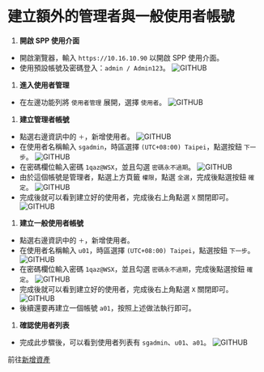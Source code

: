 # 建立額外的管理者與一般使用者帳號

1. **開啟 SPP 使用介面**
  - 開啟瀏覽器，輸入 `https://10.16.10.90` 以開啟 SPP 使用介面。
  - 使用預設帳號及密碼登入：`admin / Admin123`。
  ![GITHUB](/images/spp/spp_web/1.png "SPP 使用介面")

1. **進入使用者管理**
  - 在左邊功能列將 `使用者管理` 展開，選擇 `使用者`。
  ![GITHUB](/images/spp/spp_user/1.png "使用者")

1. **建立管理者帳號**
  - 點選右邊資訊中的 `＋`，新增使用者。
  ![GITHUB](/images/spp/spp_user/2.png "新增使用者")
  - 在使用者名稱輸入 `sgadmin`，時區選擇 `(UTC+08:00) Taipei`，點選按鈕 `下一步`。
 ![GITHUB](/images/spp/spp_user/3.png "使用者名稱")
  - 在密碼欄位輸入密碼 `1qaz@WSX`，並且勾選 `密碼永不過期`。
  ![GITHUB](/images/spp/spp_user/4.png "輸入密碼")
  - 由於這個帳號是管理者，點選上方頁籤 `權限`，點選 `全選`，完成後點選按鈕 `確定`。
  ![GITHUB](/images/spp/spp_user/5.png "帳號是管理者")
  - 完成後就可以看到建立好的使用者，完成後右上角點選 `X` 關閉即可。
  ![GITHUB](/images/spp/spp_user/6.png "建立好的使用者")

1. **建立一般使用者帳號**
  - 點選右邊資訊中的 `＋`，新增使用者。
  - 在使用者名稱輸入 `u01`，時區選擇 `(UTC+08:00) Taipei`，點選按鈕 `下一步`。
  ![GITHUB](/images/spp/spp_user/7.png "新增使用者")
  - 在密碼欄位輸入密碼 `1qaz@WSX`，並且勾選 `密碼永不過期`，完成後點選按鈕 `確定`。
  ![GITHUB](/images/spp/spp_user/8.png "輸入密碼")
  - 完成後就可以看到建立好的使用者，完成後右上角點選 `X` 關閉即可。
  ![GITHUB](/images/spp/spp_user/9.png "建立好的使用者")
  - 後續還要再建立一個帳號 `a01`，按照上述做法執行即可。

1. **確認使用者列表**
  - 完成此步驟後，可以看到使用者列表有 `sgadmin`、`u01`、`a01`。
  ![GITHUB](/images/spp/spp_user/10.png "使用者列表")

前往[新增資產](/spp_asset.md)
